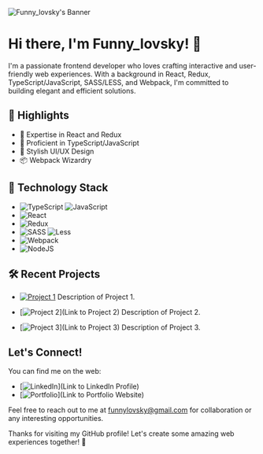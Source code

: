 ![Funny_lovsky's Banner](banner.jpg)

# Hi there, I'm Funny_lovsky! 👋

I'm a passionate frontend developer who loves crafting interactive and user-friendly web experiences. With a background in React, Redux, TypeScript/JavaScript, SASS/LESS, and Webpack, I'm committed to building elegant and efficient solutions.

## 🌟 Highlights
- 🚀 Expertise in React and Redux
- 🧰 Proficient in TypeScript/JavaScript
- 🎨 Stylish UI/UX Design
- 📦 Webpack Wizardry

## 🔧 Technology Stack
-  ![TypeScript](https://img.shields.io/badge/typescript-%23007ACC.svg?style=for-the-badge&logo=typescript&logoColor=white) ![JavaScript](https://img.shields.io/badge/javascript-%23323330.svg?style=for-the-badge&logo=javascript&logoColor=%23F7DF1E)
- ![React](https://img.shields.io/badge/react-%2320232a.svg?style=for-the-badge&logo=react&logoColor=%2361DAFB)
- ![Redux](https://img.shields.io/badge/redux-%23593d88.svg?style=for-the-badge&logo=redux&logoColor=white)
- ![SASS](https://img.shields.io/badge/SASS-hotpink.svg?style=for-the-badge&logo=SASS&logoColor=white) ![Less](https://img.shields.io/badge/less-2B4C80?style=for-the-badge&logo=less&logoColor=white)
- ![Webpack](https://img.shields.io/badge/webpack-%238DD6F9.svg?style=for-the-badge&logo=webpack&logoColor=black)
- ![NodeJS](https://img.shields.io/badge/node.js-6DA55F?style=for-the-badge&logo=node.js&logoColor=white)

## 🛠️ Recent Projects
- [![Project 1]()](https://podcastof.netlify.app)
  Description of Project 1.

- [![Project 2](project2.jpg)](Link to Project 2)
  Description of Project 2.

- [![Project 3](project3.jpg)](Link to Project 3)
  Description of Project 3.

## Let's Connect!

You can find me on the web:
- [![LinkedIn](linkedin-icon.png)](Link to LinkedIn Profile)
- [![Portfolio](website-icon.png)](Link to Portfolio Website)

Feel free to reach out to me at [funnylovsky@gmail.com](mailto:funnylovsky@gmail.com) for collaboration or any interesting opportunities.

Thanks for visiting my GitHub profile! Let's create some amazing web experiences together! 🚀
